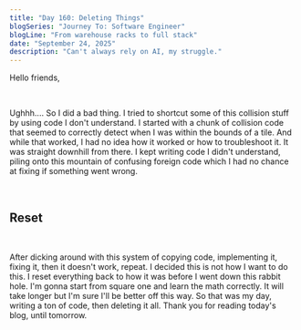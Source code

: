 ```yaml
---
title: "Day 160: Deleting Things"
blogSeries: "Journey To: Software Engineer"
blogLine: "From warehouse racks to full stack"
date: "September 24, 2025"
description: "Can't always rely on AI, my struggle."
---
```


Hello friends,

<br>

Ughhh.... So I did a bad thing. I tried to shortcut some of this collision stuff by using code I don't understand. I started with a chunk of collision code that seemed to correctly detect when I was within the bounds of a tile. And while that worked, I had no idea how it worked or how to troubleshoot it. It was straight downhill from there. I kept writing code I didn't understand, piling onto this mountain of confusing foreign code which I had no chance at fixing if something went wrong. 

<br>

## Reset

<br>

After dicking around with this system of copying code, implementing it, fixing it, then it doesn't work, repeat. I decided this is not how I want to do this. I reset everything back to how it was before I went down this rabbit hole. I'm gonna start from square one and learn the math correctly. It will take longer but I'm sure I'll be better off this way. So that was my day, writing a ton of code, then deleting it all. Thank you for reading today's blog, until tomorrow.